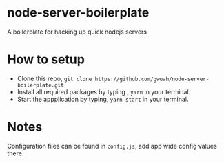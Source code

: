 # node-server-boilerplate
A boilerplate for hacking up quick nodejs servers

# How to setup
- Clone this repo, `git clone https://github.com/gwuah/node-server-boilerplate.git`
- Install all required packages by typing , `yarn` in your terminal.
- Start the appplication by typing, `yarn start` in your terminal.

# Notes 
Configuration files can be found in `config.js`, add app wide config values there.
